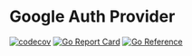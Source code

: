 # Google Auth Provider

[![codecov](https://codecov.io/gh/applicaset/google-auth/branch/master/graph/badge.svg)](https://codecov.io/gh/applicaset/google-auth)
[![Go Report Card](https://goreportcard.com/badge/github.com/applicaset/google-auth)](https://goreportcard.com/report/github.com/applicaset/google-auth)
[![Go Reference](https://pkg.go.dev/badge/github.com/applicaset/google-auth.svg)](https://pkg.go.dev/github.com/applicaset/google-auth)
